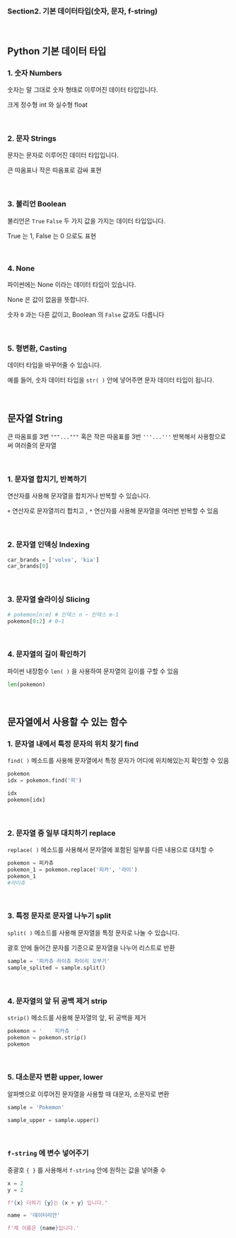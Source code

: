 ### Section2. 기본 데이터타입(숫자, 문자, f-string)

<br>


## **Python 기본 데이터 타입**

### **1. 숫자 Numbers**

숫자는 말 그대로 숫자 형태로 이루어진 데이터 타입입니다.

크게 정수형 int 와 실수형 float

<br>

### **2. 문자 Strings**

문자는 문자로 이루어진 데이터 타입입니다.

큰 따옴표나 작은 따옴표로 감싸 표현

<br>

### **3. 불리언 Boolean**

불리언은 `True` `False` 두 가지 값을 가지는 데이터 타입입니다.

True 는 1, False 는 0 으로도 표현

<br>

### **4. None**

파이썬에는 None 이라는 데이터 타입이 있습니다.

None 은 값이 없음을 뜻합니다.

숫자 `0` 과는 다른 값이고, Boolean 의 `False` 값과도 다릅니다

<br>

### **5. 형변환, Casting**

데이터 타입을 바꾸어줄 수 있습니다.

예를 들어, 숫자 데이터 타입을 `str( )` 안에 넣어주면 문자 데이터 타입이 됩니다.

<br>

## **문자열 String**

큰 따옴표를 3번 `"""..."""` 혹은 작은 따옴표를 3번 `'''...'''` 반복해서 사용함으로써 여러줄의 문자열

<br>

### **1. 문자열 합치기, 반복하기**


연산자를 사용해 문자열을 합치거나 반복할 수 있습니다.

`+` 연산자로 문자열끼리 합치고 , `*` 연산자를 사용해 문자열을 여러번 반복할 수 있음

<br>

### **2. 문자열 인덱싱 Indexing**

```python
car_brands = ['volvo', 'kia']
car_brands[0]
```

<br>

### **3. 문자열 슬라이싱 Slicing**

```python
# pokemon[n:m] # 인덱스 n ~ 인덱스 m-1
pokemon[0:2] # 0~1
```

<br>

### **4. 문자열의 길이 확인하기**

파이썬 내장함수 `len( )` 을 사용하여 문자열의 길이를 구할 수 있음

```python
len(pokemon)
```
<br>

## **문자열에서 사용할 수 있는 함수**

### **1. 문자열 내에서 특정 문자의 위치 찾기 find**

`find( )` 메소드를 사용해 문자열에서 특정 문자가 어디에 위치해있는지 확인할 수 있음

```python
pokemon
idx = pokemon.find('피')

idx
pokemon[idx]
```

<br>

### **2. 문자열 중 일부 대치하기 replace**

`replace( )` 메소드를 사용해서 문자열에 포함된 일부를 다른 내용으로 대치할 수

```python
pokemon = 피카츄
pokemon_1 = pokemon.replace('피카', '라이')
pokemon_1
#라이츄
```

<br>

### **3. 특정 문자로 문자열 나누기 split**

`split( )` 메소드를 사용해 문자열을 특정 문자로 나눌 수 있습니다.

괄호 안에 들어간 문자를 기준으로 문자열을 나누어 리스트로 반환

```python
sample = '피카츄 라이츄 파이리 꼬부기'
sample_splited = sample.split()

```

<br>

### **4. 문자열의 앞 뒤 공백 제거 strip**

`strip()` 메소드를 사용해 문자열의 앞, 뒤 공백을 제거

```python
pokemon = '    피카츄  '
pokemon = pokemon.strip()
pokemon
```

<br>


### **5. 대소문자 변환 upper, lower**

알파벳으로 이루어진 문자열을 사용할 때 대문자, 소문자로 변환

```python
sample = 'Pokemon'

sample_upper = sample.upper()
```

<br>

### `f-string` 에 변수 넣어주기

중괄호 `{ }` 를 사용해서 `f-string` 안에 원하는 값을 넣어줄 수

```python
x = 2
y = 2

f"{x} 더하기 {y}는 {x + y} 입니다."
```

```python
name = '데이터리안'

f'제 이름은 {name}입니다.'
```
